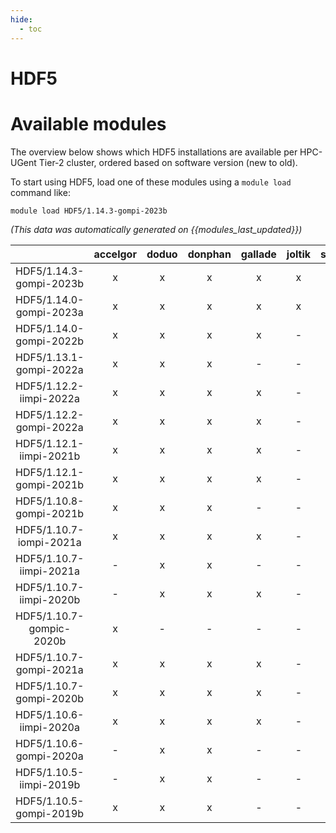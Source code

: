 ```yaml
---
hide:
  - toc
---
```


HDF5
====

# Available modules


The overview below shows which HDF5 installations are available per HPC-UGent Tier-2 cluster, ordered based on software version (new to old).

To start using HDF5, load one of these modules using a `module load` command like:

```shell
module load HDF5/1.14.3-gompi-2023b
```

*(This data was automatically generated on {{modules_last_updated}})*  

| |accelgor|doduo|donphan|gallade|joltik|shinx|skitty|
| :---: | :---: | :---: | :---: | :---: | :---: | :---: | :---: |
|HDF5/1.14.3-gompi-2023b|x|x|x|x|x|x|x|
|HDF5/1.14.0-gompi-2023a|x|x|x|x|x|x|x|
|HDF5/1.14.0-gompi-2022b|x|x|x|x|-|-|-|
|HDF5/1.13.1-gompi-2022a|x|x|x|-|-|-|-|
|HDF5/1.12.2-iimpi-2022a|x|x|x|x|-|-|-|
|HDF5/1.12.2-gompi-2022a|x|x|x|x|-|x|-|
|HDF5/1.12.1-iimpi-2021b|x|x|x|x|-|-|-|
|HDF5/1.12.1-gompi-2021b|x|x|x|x|-|-|-|
|HDF5/1.10.8-gompi-2021b|x|x|x|-|-|-|-|
|HDF5/1.10.7-iompi-2021a|x|x|x|x|-|-|-|
|HDF5/1.10.7-iimpi-2021a|-|x|x|-|-|-|-|
|HDF5/1.10.7-iimpi-2020b|-|x|x|x|-|-|-|
|HDF5/1.10.7-gompic-2020b|x|-|-|-|-|-|-|
|HDF5/1.10.7-gompi-2021a|x|x|x|x|-|-|-|
|HDF5/1.10.7-gompi-2020b|x|x|x|x|-|-|-|
|HDF5/1.10.6-iimpi-2020a|x|x|x|x|-|-|-|
|HDF5/1.10.6-gompi-2020a|-|x|x|-|-|-|-|
|HDF5/1.10.5-iimpi-2019b|-|x|x|-|-|-|-|
|HDF5/1.10.5-gompi-2019b|x|x|x|-|-|-|-|
